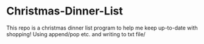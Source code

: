 # Christmas-Dinner-List
This repo is a christmas dinner list program to help me keep up-to-date with shopping! Using append/pop etc. and writing to txt file/
